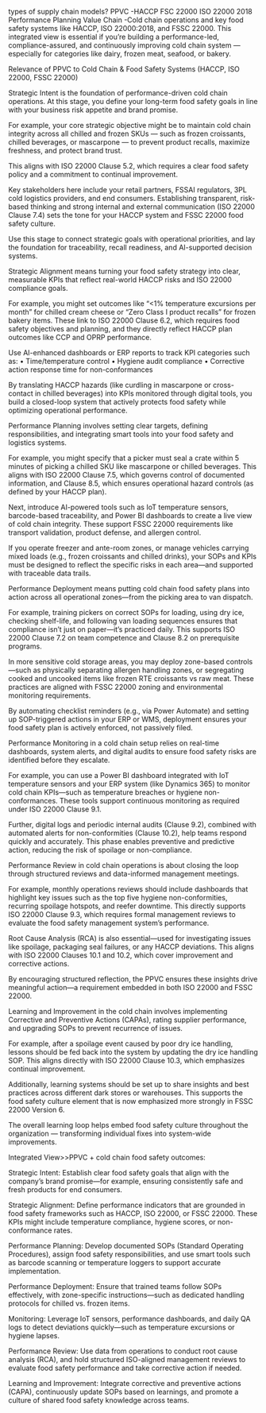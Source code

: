 types of supply chain models?
PPVC -HACCP FSC 22000 ISO 22000 2018
Performance Planning Value Chain -Cold chain operations and key food safety systems like HACCP, ISO 22000:2018, and FSSC 22000. 
This integrated view is essential if you’re building a performance-led, compliance-assured, and continuously improving cold chain system — especially for categories like dairy, frozen meat, seafood, or bakery.

Relevance of PPVC to Cold Chain & Food Safety Systems (HACCP, ISO 22000, FSSC 22000)

Strategic Intent is the foundation of performance-driven cold chain operations. At this stage, you define your long-term food safety goals in line with your business risk appetite and brand promise.

For example, your core strategic objective might be to maintain cold chain integrity across all chilled and frozen SKUs — such as frozen croissants, chilled beverages, or mascarpone — to prevent product recalls, maximize freshness, and protect brand trust.

This aligns with ISO 22000 Clause 5.2, which requires a clear food safety policy and a commitment to continual improvement.

Key stakeholders here include your retail partners, FSSAI regulators, 3PL cold logistics providers, and end consumers. Establishing transparent, risk-based thinking and strong internal and external communication (ISO 22000 Clause 7.4) sets the tone for your HACCP system and FSSC 22000 food safety culture.

Use this stage to connect strategic goals with operational priorities, and lay the foundation for traceability, recall readiness, and AI-supported decision systems.

Strategic Alignment means turning your food safety strategy into clear, measurable KPIs that reflect real-world HACCP risks and ISO 22000 compliance goals.

For example, you might set outcomes like “<1% temperature excursions per month” for chilled cream cheese or “Zero Class I product recalls” for frozen bakery items. These link to ISO 22000 Clause 6.2, which requires food safety objectives and planning, and they directly reflect HACCP plan outcomes like CCP and OPRP performance.

Use AI-enhanced dashboards or ERP reports to track KPI categories such as:
	•	Time/temperature control
	•	Hygiene audit compliance
	•	Corrective action response time for non-conformances

By translating HACCP hazards (like curdling in mascarpone or cross-contact in chilled beverages) into KPIs monitored through digital tools, you build a closed-loop system that actively protects food safety while optimizing operational performance.

Performance Planning involves setting clear targets, defining responsibilities, and integrating smart tools into your food safety and logistics systems.

For example, you might specify that a picker must seal a crate within 5 minutes of picking a chilled SKU like mascarpone or chilled beverages. This aligns with ISO 22000 Clause 7.5, which governs control of documented information, and Clause 8.5, which ensures operational hazard controls (as defined by your HACCP plan).

Next, introduce AI-powered tools such as IoT temperature sensors, barcode-based traceability, and Power BI dashboards to create a live view of cold chain integrity. These support FSSC 22000 requirements like transport validation, product defense, and allergen control.

If you operate freezer and ante-room zones, or manage vehicles carrying mixed loads (e.g., frozen croissants and chilled drinks), your SOPs and KPIs must be designed to reflect the specific risks in each area—and supported with traceable data trails.

Performance Deployment means putting cold chain food safety plans into action across all operational zones—from the picking area to van dispatch.

For example, training pickers on correct SOPs for loading, using dry ice, checking shelf-life, and following van loading sequences ensures that compliance isn’t just on paper—it’s practiced daily. This supports ISO 22000 Clause 7.2 on team competence and Clause 8.2 on prerequisite programs.

In more sensitive cold storage areas, you may deploy zone-based controls—such as physically separating allergen handling zones, or segregating cooked and uncooked items like frozen RTE croissants vs raw meat. These practices are aligned with FSSC 22000 zoning and environmental monitoring requirements.

By automating checklist reminders (e.g., via Power Automate) and setting up SOP-triggered actions in your ERP or WMS, deployment ensures your food safety plan is actively enforced, not passively filed.

Performance Monitoring in a cold chain setup relies on real-time dashboards, system alerts, and digital audits to ensure food safety risks are identified before they escalate.

For example, you can use a Power BI dashboard integrated with IoT temperature sensors and your ERP system (like Dynamics 365) to monitor cold chain KPIs—such as temperature breaches or hygiene non-conformances. These tools support continuous monitoring as required under ISO 22000 Clause 9.1.

Further, digital logs and periodic internal audits (Clause 9.2), combined with automated alerts for non-conformities (Clause 10.2), help teams respond quickly and accurately. This phase enables preventive and predictive action, reducing the risk of spoilage or non-compliance.

Performance Review in cold chain operations is about closing the loop through structured reviews and data-informed management meetings.

For example, monthly operations reviews should include dashboards that highlight key issues such as the top five hygiene non-conformities, recurring spoilage hotspots, and reefer downtime. This directly supports ISO 22000 Clause 9.3, which requires formal management reviews to evaluate the food safety management system’s performance.

Root Cause Analysis (RCA) is also essential—used for investigating issues like spoilage, packaging seal failures, or any HACCP deviations. This aligns with ISO 22000 Clauses 10.1 and 10.2, which cover improvement and corrective actions.

By encouraging structured reflection, the PPVC ensures these insights drive meaningful action—a requirement embedded in both ISO 22000 and FSSC 22000.

Learning and Improvement in the cold chain involves implementing Corrective and Preventive Actions (CAPAs), rating supplier performance, and upgrading SOPs to prevent recurrence of issues.

For example, after a spoilage event caused by poor dry ice handling, lessons should be fed back into the system by updating the dry ice handling SOP. This aligns directly with ISO 22000 Clause 10.3, which emphasizes continual improvement.

Additionally, learning systems should be set up to share insights and best practices across different dark stores or warehouses. This supports the food safety culture element that is now emphasized more strongly in FSSC 22000 Version 6.

The overall learning loop helps embed food safety culture throughout the organization — transforming individual fixes into system-wide improvements.

Integrated View>>PPVC + cold chain food safety outcomes:

Strategic Intent:
Establish clear food safety goals that align with the company’s brand promise—for example, ensuring consistently safe and fresh products for end consumers.

Strategic Alignment:
Define performance indicators that are grounded in food safety frameworks such as HACCP, ISO 22000, or FSSC 22000. These KPIs might include temperature compliance, hygiene scores, or non-conformance rates.

Performance Planning:
Develop documented SOPs (Standard Operating Procedures), assign food safety responsibilities, and use smart tools such as barcode scanning or temperature loggers to support accurate implementation.

Performance Deployment:
Ensure that trained teams follow SOPs effectively, with zone-specific instructions—such as dedicated handling protocols for chilled vs. frozen items.

Monitoring:
Leverage IoT sensors, performance dashboards, and daily QA logs to detect deviations quickly—such as temperature excursions or hygiene lapses.

Performance Review:
Use data from operations to conduct root cause analysis (RCA), and hold structured ISO-aligned management reviews to evaluate food safety performance and take corrective action if needed.

Learning and Improvement:
Integrate corrective and preventive actions (CAPA), continuously update SOPs based on learnings, and promote a culture of shared food safety knowledge across teams.
